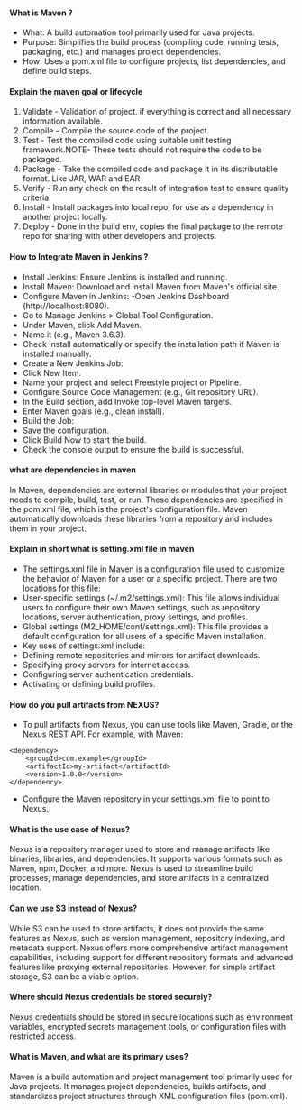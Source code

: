 #### What is Maven ? 
- What: A build automation tool primarily used for Java projects.
- Purpose: Simplifies the build process (compiling code, running tests, packaging, etc.) and manages project dependencies.
- How: Uses a pom.xml file to configure projects, list dependencies, and define build steps.


#### Explain the maven goal or lifecycle
1. Validate -   Validation of project. if everything is correct and all necessary information available.
2. Compile - Compile the source code of the project.
3. Test - Test the compiled code using suitable unit testing framework.NOTE- These tests should not require the code to be        packaged.
4. Package -  Take the compiled code and package it in its distributable format. Like JAR, WAR and EAR
5. Verify - Run any check on the result of integration test to ensure quality criteria.
6. Install -  Install packages into local repo, for use as a dependency in another project locally.
7. Deploy - Done in the build env, copies the final package to the remote repo for sharing with other developers and projects.

####  How to Integrate Maven in Jenkins ?
- Install Jenkins: Ensure Jenkins is installed and running.
- Install Maven: Download and install Maven from Maven's official site.
- Configure Maven in Jenkins:
-Open Jenkins Dashboard (http://localhost:8080).
- Go to Manage Jenkins > Global Tool Configuration.
- Under Maven, click Add Maven.
- Name it (e.g., Maven 3.6.3).
- Check Install automatically or specify the installation path if Maven is installed manually.
- Create a New Jenkins Job:
- Click New Item.
- Name your project and select Freestyle project or Pipeline.
- Configure Source Code Management (e.g., Git repository URL).
- In the Build section, add Invoke top-level Maven targets.
- Enter Maven goals (e.g., clean install).
- Build the Job:
- Save the configuration.
- Click Build Now to start the build.
- Check the console output to ensure the build is successful.


#### what are dependencies in maven
   In Maven, dependencies are external libraries or modules that your project needs to compile, build, test, or run. These dependencies are specified in the pom.xml file, which is the project's configuration file. Maven automatically downloads these libraries from a repository and includes them in your project.

#### Explain in short what is setting.xml file in maven
- The settings.xml file in Maven is a configuration file used to customize the behavior of Maven for a user or a specific project. There are two locations for this file:
- User-specific settings (~/.m2/settings.xml): This file allows individual users to configure their own Maven settings, such as repository locations, server authentication, proxy settings, and profiles.
- Global settings (M2_HOME/conf/settings.xml): This file provides a default configuration for all users of a specific Maven installation.
- Key uses of settings.xml include:
- Defining remote repositories and mirrors for artifact downloads.
- Specifying proxy servers for internet access.
- Configuring server authentication credentials.
- Activating or defining build profiles.




#### How do you pull artifacts from NEXUS?
- To pull artifacts from Nexus, you can use tools like Maven, Gradle, or the Nexus REST API. For example, with Maven:
```
<dependency>
    <groupId>com.example</groupId>
    <artifactId>my-artifact</artifactId>
    <version>1.0.0</version>
</dependency>

```
- Configure the Maven repository in your settings.xml file to point to Nexus.

#### What is the use case of Nexus?
Nexus is a repository manager used to store and manage artifacts like binaries, libraries, and dependencies. It supports various formats such as Maven, npm, Docker, and more. Nexus is used to streamline build processes, manage dependencies, and store artifacts in a centralized location.

#### Can we use S3 instead of Nexus?
While S3 can be used to store artifacts, it does not provide the same features as Nexus, such as version management, repository indexing, and metadata support. Nexus offers more comprehensive artifact management capabilities, including support for different repository formats and advanced features like proxying external repositories. However, for simple artifact storage, S3 can be a viable option.



#### Where should Nexus credentials be stored securely?
Nexus credentials should be stored in secure locations such as environment variables, encrypted secrets management tools, or configuration files with restricted access.

#### What is Maven, and what are its primary uses?
Maven is a build automation and project management tool primarily used for Java projects. It manages project dependencies, builds artifacts, and standardizes project structures through XML configuration files (pom.xml).
